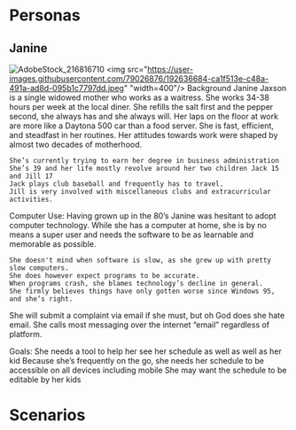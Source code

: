 # Personas
## Janine
![AdobeStock_216816710](https://user-images.githubusercontent.com/79026876/192636684-ca1f513e-c48a-491a-ad8d-095b1c7797dd.jpeg)
<img src="https://user-images.githubusercontent.com/79026876/192636684-ca1f513e-c48a-491a-ad8d-095b1c7797dd.jpeg" "width=400"/>
Background
	Janine Jaxson is a single widowed mother who works as a waitress.
	She works 34-38 hours per week at the local diner. 
	She refills the salt first and the pepper second, she always has and she always will. 
	Her laps on the floor at work are more like a Daytona 500 car than a food server. 
	She is fast, efficient, and steadfast in her routines. 
	Her attitudes towards work were shaped by almost two decades of motherhood.


	She’s currently trying to earn her degree in business administration
	She’s 39 and her life mostly revolve around her two children Jack 15 and Jill 17
	Jack plays club baseball and frequently has to travel.
	Jill is very involved with miscellaneous clubs and extracurricular activities.

Computer Use:
Having grown up in the 80’s Janine was hesitant to adopt computer technology.
While she has a computer at home, she is by no means a super user and needs the software to be as learnable and memorable as possible.

	She doesn't mind when software is slow, as she grew up with pretty slow computers. 
	She does however expect programs to be accurate. 
	When programs crash, she blames technology’s decline in general. 
	She firmly believes things have only gotten worse since Windows 95, and she’s right. 
She will submit a complaint via email if she must, but oh God does she hate email.
She calls most messaging over the internet “email” regardless of platform.  

Goals:
She needs a tool to help her see her schedule as well as well as her kid
Because she’s frequently on the go, she needs her schedule to be accessible on all devices including mobile
She may want the schedule to be editable by her kids



# Scenarios

